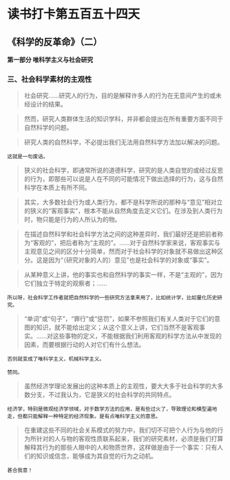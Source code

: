 # 读书打卡第五百五十四天
## 《科学的反革命》（二）

**第一部分 唯科学主义与社会研究**

### 三、社会科学素材的主观性

> 社会研究……研究人的行为，目的是解释许多人的行为在无意间产生的或未经设计的结果。

> 然而，研究人类群体生活的知识学科，并非都会提出在所有重要方面不同于自然科学的问题。

> 研究人类的自然科学，不必提出我们无法用自然科学方法加以解决的问题。
```
这就是一句废话。
```
> 狭义的社会科学，即通常所说的道德科学，研究的是人类自觉的或经过反思的行为，即那些可以说是人在不同的可能情况下做出选择的行为，这与自然科学在本质上有所不同。

> 其实，大多数社会行为或人类行为，都不是科学所说的那种与“意见”相对立的狭义的“客观事实”，根本不能从自然角度去定义它们。在涉及到人类行为时，物只能是行为的人所认为的物。

> 在描述自然科学和社会科学方法之间的这种差异时，我们最好还是把前者称为“客观的”，把后者称为“主观的”。……对于自然科学家来说，客观事实与主观意见之间的区分十分简单，然而对于社会科学的对象就不易做出这种区分。这是因为“（研究对象的人的）意见”也是社会科学的对象或“事实”。

> 从某种意义上讲，他的事实也和自然科学的事实一样，不是“主观的”，因为它们独立于特定的观察者；……
```
所以呀，社会科学工作者就把自然科学的一些研究方法拿来用了，比如统计学，比如量化历史研究。
```
> “单词”或“句子”，“罪行”或“惩罚”，如果不参照我们有关人类对于它们的意图的知识，就不能给出定义；从这个意义上讲，它们当然不是客观事实。……对这些事物的定义，不能根据我们利用客观的科学方法从中发现的因素，而要根据行动的人对它们有什么想法。
```
否则就变成了唯科学主义，机械科学主义。

赞同。
```
> 虽然经济学理论发展出的这种本质上的主观性，要大大多于社会科学的大多数分支，不过我认为，它是狭义的社会科学的共同特点。
```
经济学，特别是微观经济学领域，对于数学方法的应用，是有些过火了，导致理论和模型遍地走，但都只能解释一种特定的经济现象。是有点唯科学主义的意思。
```
> 在重建这些不同的社会关系模式的努力中，我们切不可把个人行为与他的行为所针对的人与物的客观性质联系起来，我们的研究素材，必须是我们打算解释其行为的那些人眼中的人和物质世界，这样做是由于一个事实：只有人们的知识或信念，能够成为其自觉的行为之动机。
```
甚合我意！
```